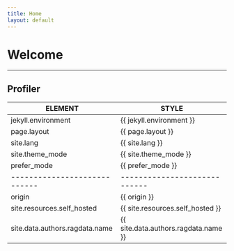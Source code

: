 ```yaml
---
title: Home
layout: default
---
```


# Welcome

---

## Profiler

| ELEMENT                        | STYLE                                |
|--------------------------------|--------------------------------------|
| jekyll.environment             | {{ jekyll.environment }}             |
| page.layout                    | {{ page.layout }}                    |
| site.lang                      | {{ site.lang }}                      |
| site.theme_mode                | {{ site.theme_mode }}                |
| prefer_mode                    | {{ prefer_mode }}                    |
| ----------------------------   | ----------------------------         |
| origin                         | {{ origin }}                         |
| site.resources.self_hosted     | {{ site.resources.self_hosted }}     |
| site.data.authors.ragdata.name | {{ site.data.authors.ragdata.name }} |
